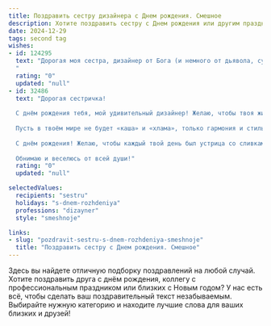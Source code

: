 ```yaml
---
title: Поздравить сестру дизайнера c Днем рождения. Смешное
description: Хотите поздравить сестру c Днем рождения или другим праздником? Наш ИИ создаст незабываемое поздравление, а вы обязательно выделитесь среди других.  
date: 2024-12-29
tags: second tag
wishes:
- id: 124295
  text: "Дорогая моя сестра, дизайнер от Бога (и немного от дьявола, судя по твоим эскизам в 3 часа ночи!), с Днём рождения!  Желаю тебе столько вдохновения, сколько цветов в палитре Pantone, столько заказов, сколько пикселей на экране твоего монитора, и столько денег, сколько нулей ты можешь нарисовать в фотошопе!  Пусть жизнь твоя будет яркой, как твоя лучшая работа, а клиенты — добрыми и платёжеспособными!  С днём варенья, чумовая ты моя!
  "
  rating: "0"
  updated: "null"
- id: 32486
  text: "Дорогая сестричка!
  
  С днём рождения тебя, мой удивительный дизайнер! Желаю, чтобы твоя жизнь была такой же яркой и насыщенной, как палитра твоих красок. Пусть шрифты складываются в самые красивые слова, а идеи приходят так же быстро, как ты фантазируешь на фартук для стиля!
  
  Пусть в твоём мире не будет «каша» и «хлама», только гармония и стиль! А если что-то пойдёт не так, просто создай новый тренд: \"креативный хаос\" – это, кажется, сейчас в моде!
  
  С днём рождения! Желаю, чтобы каждый твой день был устрица со сливками, а каждое утро начиналось с чашки вдохновения и хорошего настроения.
  
  Обнимаю и веселюсь от всей души!"
  rating: "0"
  updated: "null"

selectedValues:
  recipients: "sestru"
  holidays: "s-dnem-rozhdeniya"
  professions: "dizayner"
  style: "smeshnoje"

links:
- slug: "pozdravit-sestru-s-dnem-rozhdeniya-smeshnoje"
  title: "Поздравить сестру c Днем рождения. Смешное"
---
```


Здесь вы найдете отличную подборку поздравлений на любой случай.
Хотите поздравить друга с днём рождения, коллегу с профессиональным праздником или близких с Новым годом? У нас есть всё, чтобы сделать ваш поздравительный текст незабываемым. Выбирайте нужную категорию и находите лучшие слова для ваших близких и друзей!
